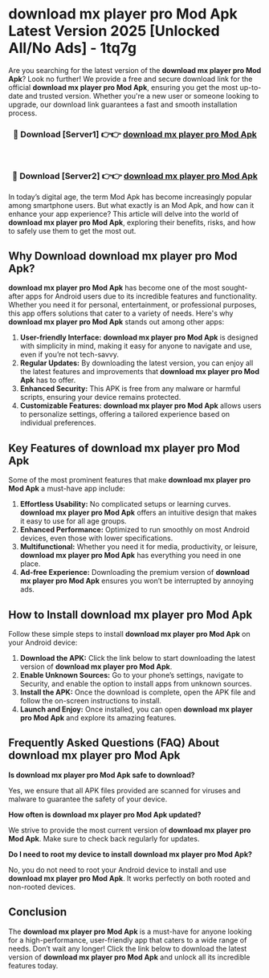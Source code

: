 # download mx player pro Mod Apk Latest Version 2025 [Unlocked All/No Ads] - 1tq7g

Are you searching for the latest version of the **download mx player pro Mod Apk**? Look no further! We provide a free and secure download link for the official **download mx player pro Mod Apk**, ensuring you get the most up-to-date and trusted version. Whether you're a new user or someone looking to upgrade, our download link guarantees a fast and smooth installation process.

<div align="center">
<h3>🔴 Download [Server1] 👉👉 <a href="https://apk-comot.site?title=download_mx_player_pro">download mx player pro Mod Apk</a></h3><br>
<h3>🔴 Download [Server2] 👉👉 <a href="https://apk-comot.site?title=download_mx_player_pro">download mx player pro Mod Apk</a></h3>
</div>

In today’s digital age, the term Mod Apk has become increasingly popular among smartphone users. But what exactly is an Mod Apk, and how can it enhance your app experience? This article will delve into the world of **download mx player pro Mod Apk**, exploring their benefits, risks, and how to safely use them to get the most out.

## Why Download download mx player pro Mod Apk?

**download mx player pro Mod Apk** has become one of the most sought-after apps for Android users due to its incredible features and functionality. Whether you need it for personal, entertainment, or professional purposes, this app offers solutions that cater to a variety of needs. Here's why **download mx player pro Mod Apk** stands out among other apps:

1. **User-friendly Interface:** **download mx player pro Mod Apk** is designed with simplicity in mind, making it easy for anyone to navigate and use, even if you’re not tech-savvy.
2. **Regular Updates:** By downloading the latest version, you can enjoy all the latest features and improvements that **download mx player pro Mod Apk** has to offer.
3. **Enhanced Security:** This APK is free from any malware or harmful scripts, ensuring your device remains protected.
4. **Customizable Features:** **download mx player pro Mod Apk** allows users to personalize settings, offering a tailored experience based on individual preferences.

## Key Features of download mx player pro Mod Apk

Some of the most prominent features that make **download mx player pro Mod Apk** a must-have app include:

1. **Effortless Usability:** No complicated setups or learning curves. **download mx player pro Mod Apk** offers an intuitive design that makes it easy to use for all age groups.
2. **Enhanced Performance:** Optimized to run smoothly on most Android devices, even those with lower specifications.
3. **Multifunctional:** Whether you need it for media, productivity, or leisure, **download mx player pro Mod Apk** has everything you need in one place.
4. **Ad-free Experience:** Downloading the premium version of **download mx player pro Mod Apk** ensures you won’t be interrupted by annoying ads.

## How to Install download mx player pro Mod Apk

Follow these simple steps to install **download mx player pro Mod Apk** on your Android device:

1. **Download the APK:** Click the link below to start downloading the latest version of **download mx player pro Mod Apk**.
2. **Enable Unknown Sources:** Go to your phone’s settings, navigate to Security, and enable the option to install apps from unknown sources.
3. **Install the APK:** Once the download is complete, open the APK file and follow the on-screen instructions to install.
4. **Launch and Enjoy:** Once installed, you can open **download mx player pro Mod Apk** and explore its amazing features.

## Frequently Asked Questions (FAQ) About download mx player pro Mod Apk

**Is download mx player pro Mod Apk safe to download?**

Yes, we ensure that all APK files provided are scanned for viruses and malware to guarantee the safety of your device.

**How often is download mx player pro Mod Apk updated?**

We strive to provide the most current version of **download mx player pro Mod Apk**. Make sure to check back regularly for updates.

**Do I need to root my device to install download mx player pro Mod Apk?**

No, you do not need to root your Android device to install and use **download mx player pro Mod Apk**. It works perfectly on both rooted and non-rooted devices.

## Conclusion

The **download mx player pro Mod Apk** is a must-have for anyone looking for a high-performance, user-friendly app that caters to a wide range of needs. Don’t wait any longer! Click the link below to download the latest version of **download mx player pro Mod Apk** and unlock all its incredible features today.
